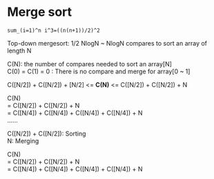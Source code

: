 # Merge sort
<script src="https://cdn.mathjax.org/mathjax/latest/MathJax.js?config=AM_HTMLorMML"></script>
<script src="ASCIIMathML.js"></script>

``sum_(i=1)^n i^3=((n(n+1))/2)^2``
		
Top-down mergesort: 1/2 NlogN ~ NlogN compares to sort an array of length N

C(N): the number of compares needed to sort an array[N] <br>
C(0) = C(1) = 0 : There is no compare and merge for array[0 ~ 1] <br>

C([N/2]) + C([N/2]) + [N/2] <= **C(N)** <= C([N/2]) + C([N/2]) + N

C(N) <br>
= C([N/2]) + C([N/2]) + N <br>
= C([N/4]) + C([N/4]) + C([N/4]) + C([N/4]) + N <br>
...... <br>

C([N/2]) + C([N/2]): Sorting <br>
N: Merging <br>

C(N) <br>
= C([N/2]) + C([N/2]) + N <br>
= C([N/4]) + C([N/4]) + C([N/4]) + C([N/4]) + N <br>
